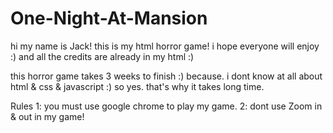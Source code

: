 # One-Night-At-Mansion
hi my name is Jack!
this is my html horror game!
i hope everyone will enjoy :)
and all the credits are already in my html :)

this horror game takes 3 weeks to finish :)
because. i dont know at all about html & css & javascript :)
so yes. that's why it takes long time.

Rules
1: you must use google chrome to play my game.
2: dont use Zoom in & out in my game!
